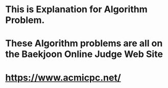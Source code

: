 # This is Explanation for Algorithm Problem.
# These Algorithm problems are all on the Baekjoon Online Judge Web Site
# https://www.acmicpc.net/